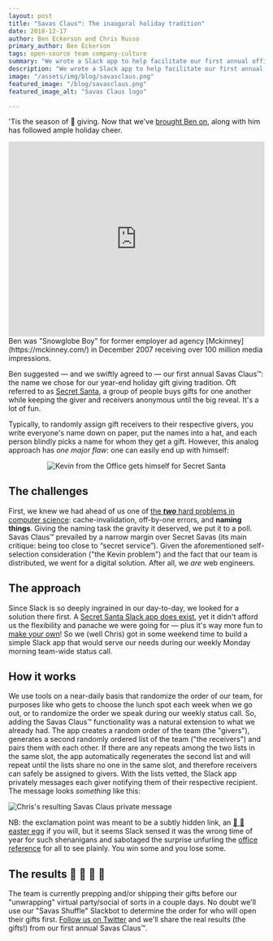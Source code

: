 ```yaml
---
layout: post
title: "Savas Claus™: The inaugural holiday tradition"
date: 2018-12-17
author: Ben Eckerson and Chris Russo
primary_author: Ben Eckerson
tags: open-source team company-culture
summary: "We wrote a Slack app to help facilitate our first annual office secret santa: Savas Claus™!"
description: "We wrote a Slack app to help facilitate our first annual office secret santa: Savas Claus™!"
image: "/assets/img/blog/savasclaus.png"
featured_image: "/blog/savasclaus.png"
featured_image_alt: "Savas Claus logo"

---
```


'Tis the season of :gift: giving. Now that we've [brought Ben on](/2018/12/11/savas-welcomes-ben-eckerson-coo.html), along with him has followed ample holiday cheer.
<div style="padding:76.12% 0 0 0;position:relative;"><iframe class="m0" src="https://player.vimeo.com/video/24452526?autoplay=1&title=0&byline=0&portrait=0" style="position:absolute;top:0;left:0;width:100%;height:100%;" frameborder="0" webkitallowfullscreen mozallowfullscreen allowfullscreen></iframe></div><script src="https://player.vimeo.com/api/player.js"></script>
<span class="caption">Ben was "Snowglobe Boy" for former employer ad agency [Mckinney](https://mckinney.com/) in December 2007 receiving over 100 million media impressions.</span>

Ben suggested — and we swiftly agreed to — our first annual Savas Claus™: the name we chose for our year-end holiday gift giving tradition. Oft referred to as [Secret Santa](https://en.wikipedia.org/wiki/Secret_Santa), a group of people buys gifts for one another while keeping the giver and receivers anonymous until the big reveal. It's a lot of fun.

Typically, to randomly assign gift receivers to their respective givers, you write everyone's name down on paper, put the names into a hat, and each person blindly picks a name for whom they get a gift. However, this analog approach has _one major flaw_: one can easily end up with himself:

<div class="blog-image-large" style="text-align:center">
<img src="https://media1.tenor.com/images/fe6a574d37f0b0189d412bb11e719906/tenor.gif" alt="Kevin from the Office gets himself for Secret Santa">
</div>

## The challenges

First, we knew we had ahead of us one of [the **_two_** hard problems in computer science](https://martinfowler.com/bliki/TwoHardThings.html): cache-invalidation, off-by-one errors, and **naming things**. Giving the naming task the gravity it deserved, we put it to a poll. Savas Claus™ prevailed by a narrow margin over Secret Savas (its main critique: being too close to “secret service”). Given the aforementioned self-selection consideration ("the Kevin problem") and the fact that our team is distributed, we went for a digital solution. After all, we _are_ web engineers.

## The approach

Since Slack is so deeply ingrained in our day-to-day, we looked for a solution there first. A [Secret Santa Slack app does exist](https://savaslabs.slack.com/apps/A0E7EFUB1-secret-santa), yet it didn't afford us the flexibility and panache we were going for — plus it's way more fun to [make your own](https://github.com/savaslabs/savas-slack-tools/pull/5)! So we (well Chris) got in some weekend time to build a simple Slack app that would serve our needs during our weekly Monday morning team-wide status call.

## How it works

We use tools on a near-daily basis that randomize the order of our team, for purposes like who gets to choose the lunch spot each week when we go out, or to randomize the order we speak during our weekly status call. So, adding the Savas Claus™ functionality was a natural extension to what we already had. The app creates a random order of the team (the "givers"), generates a second randomly ordered list of the team ("the receivers") and pairs them with each other. If there are any repeats among the two lists in the same slot, the app automatically regenerates the second list and will repeat until the lists share no one in the same slot, and therefore receivers can safely be assigned to givers. With the lists vetted, the Slack app privately messages each giver notifying them of their respective recipient. The message looks _something_ like this:

![Chris's resulting Savas Claus private message](/assets/img/blog/savas-claus-chris-screenshot.png)

NB: the exclamation point was meant to be a subtly hidden link, an [:rabbit: :egg: easter egg](https://en.wikipedia.org/wiki/Easter_egg_(media)) if you will, but it seems Slack sensed it was the wrong time of year for such shenanigans and sabotaged the surprise unfurling the [office reference](https://www.youtube.com/watch?v=B6jCMaiTqG0) for all to see plainly. You win some and you lose some.

## The results :santa: :christmas_tree: :gift: :gift_heart:

The team is currently prepping and/or shipping their gifts before our "unwrapping" virtual party/social of sorts in a couple days. No doubt we'll use our "Savas Shuffle" Slackbot to determine the order for who will open their gifts first. [Follow us on Twitter](https://twitter.com/savaslabs) and we'll share the real results (the gifts!) from our first annual Savas Claus™.

